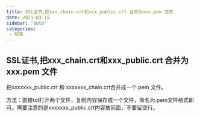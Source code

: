 ```yaml
---
title: SSL证书,把xxx_chain.crt和xxx_public.crt 合并为xxx.pem 文件
date: 2021-03-15
sidebar: 'auto'
categories:
 - 随笔
---
```


## SSL证书,把xxx_chain.crt和xxx_public.crt 合并为xxx.pem 文件

把xxxxxxx_public.crt 和 xxxxxxx_chain.crt合并成一个.pem 文件。

方法：直接txt打开两个文件，复制内容保存成一个文件，命名为.pem文件格式即可。需要注意的是xxxxxxx_public.crt内容放前面，不要留空行。